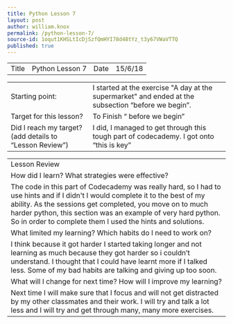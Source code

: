 ```yaml
---
title: Python Lesson 7
layout: post
author: william.knox
permalink: /python-lesson-7/
source-id: 1oqut1KHSLtIcDjSzfQmHYI78d48tYz_t3y67VWaVTTQ
published: true
---
```

<table>
  <tr>
    <td>Title</td>
    <td>Python Lesson 7</td>
    <td>Date</td>
    <td>15/6/18</td>
  </tr>
</table>


<table>
  <tr>
    <td>Starting point:</td>
    <td>I started at the exercise "A day at the supermarket" and ended at the subsection “before we begin”.</td>
  </tr>
  <tr>
    <td>Target for this lesson?</td>
    <td>To Finish “ before we begin”</td>
  </tr>
  <tr>
    <td>Did I reach my target? 
(add details to “Lesson Review”)</td>
    <td> I did, I managed to get through this tough part of codecademy. I got onto “this is key”</td>
  </tr>
</table>


<table>
  <tr>
    <td>Lesson Review</td>
  </tr>
  <tr>
    <td>How did I learn? What strategies were effective? </td>
  </tr>
  <tr>
    <td>The code in this part of Codecademy was really hard, so I had to use hints and if I didn't I would complete it to the best of my ability. As the sessions get completed, you move on to much harder python, this section was an example of very hard python. So in order to complete them I used the hints and solutions.</td>
  </tr>
  <tr>
    <td>What limited my learning? Which habits do I need to work on? </td>
  </tr>
  <tr>
    <td>I think because it got harder I started taking longer and not learning as much because they got harder so i couldn’t understand. I thought that I could have learnt more if I talked less. Some of my bad habits are talking and giving up too soon.</td>
  </tr>
  <tr>
    <td>What will I change for next time? How will I improve my learning?</td>
  </tr>
  <tr>
    <td>Next time I will make sure that I focus and will not get distracted by my other classmates and their work. I will try and talk a lot less and I will try and get through many, many more exercises.</td>
  </tr>
</table>


